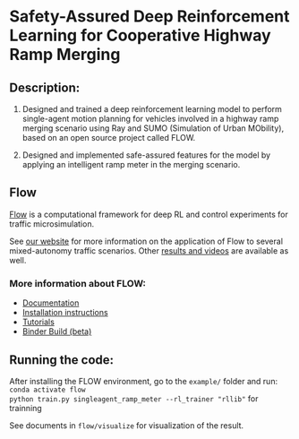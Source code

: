 # Safety-Assured Deep Reinforcement Learning for Cooperative Highway Ramp Merging
## Description:
1. Designed and trained a deep reinforcement learning model to perform single-agent motion planning for vehicles involved in a highway ramp merging scenario using Ray and SUMO (Simulation of Urban MObility), based on an open source project called FLOW.

2. Designed and implemented safe-assured features for the model by applying an intelligent ramp meter in the merging scenario.


## Flow

[Flow](https://flow-project.github.io/) is a computational framework for deep RL and control experiments for traffic microsimulation.

See [our website](https://flow-project.github.io/) for more information on the application of Flow to several mixed-autonomy traffic scenarios. Other [results and videos](https://sites.google.com/view/ieee-tro-flow/home) are available as well.

### More information about FLOW:

- [Documentation](https://flow.readthedocs.org/en/latest/)
- [Installation instructions](http://flow.readthedocs.io/en/latest/flow_setup.html)
- [Tutorials](https://github.com/flow-project/flow/tree/master/tutorials)
- [Binder Build (beta)](https://mybinder.org/v2/gh/flow-project/flow/binder)

## Running the code:
After installing the FLOW environment, go to the `example/` folder and run:
`conda activate flow`  
`python train.py singleagent_ramp_meter --rl_trainer "rllib"` for trainning  

See documents in `flow/visualize` for visualization of the result. 
